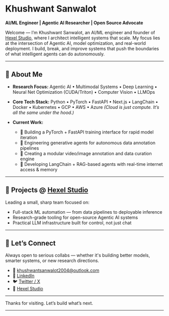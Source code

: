 # Khushwant Sanwalot

**AI/ML Engineer | Agentic AI Researcher | Open Source Advocate**

Welcome — I’m Khushwant Sanwalot, an AI/ML engineer and founder of [Hexel Studio](https://github.com/hexelstudio), where I architect intelligent systems that scale. My focus lies at the intersection of Agentic AI, model optimization, and real-world deployment. I build, break, and improve systems that push the boundaries of what intelligent agents can do autonomously.

---

## 🔬 About Me

* **Research Focus:**
  Agentic AI • Multimodal Systems • Deep Learning • Neural Net Optimization (CUDA/Triton) • Computer Vision • LLMOps

* **Core Tech Stack:**
  Python • PyTorch • FastAPI • Next.js • LangChain • Docker • Kubernetes • GCP • AWS • Azure
  *(Cloud is just compute. It’s all the same under the hood.)*

* **Current Work:**

  * 🚀 Building a PyTorch + FastAPI training interface for rapid model iteration
  * 🧠 Engineering generative agents for autonomous data annotation pipelines
  * 🎥 Creating a modular video/image annotation and data curation engine
  * 🤖 Developing LangChain + RAG-based agents with real-time internet access & memory

---

## 🧩 Projects @ [Hexel Studio](https://github.com/hexelstudio)

Leading a small, sharp team focused on:

* Full-stack ML automation — from data pipelines to deployable inference
* Research-grade tooling for open-source Agentic AI systems
* Practical LLM infrastructure built for control, not just chat

---

## 💬 Let’s Connect

Always open to serious collabs — whether it's building better models, smarter systems, or new research directions.

* 📧 [khushwantsanwalot2004@outlook.com](mailto:khushwantsanwalot2004@outlook.com)
* 🔗 [LinkedIn](https://www.linkedin.com/in/khushwant-sanwalot/)
* 🐦 [Twitter / X](https://x.com/ksanwalot04?t=vCed7GN0P1aIoKqx_72H2Q&s=09)
* 🏢 [Hexel Studio](https://github.com/hexelstudio)

---

Thanks for visiting. Let’s build what’s next.

---
